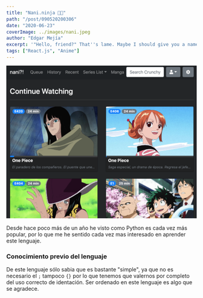 ```yaml
---
title: "Nani.ninja 👍🏼"
path: "/post/090520200306"
date: "2020-06-23"
coverImage: ../images/nani.jpeg
author: "Edgar Mejía"
excerpt: '"Hello, friend?" That''s lame. Maybe I should give you a name...'
tags: ["React.js", "Anime"]
---
```


![🐍](../images/nani.ninja.png)

Desde hace poco más de un año he visto como Python es cada vez más popular, por lo que me he sentido cada
vez mas interesado en aprender este lenguaje.

### Conocimiento previo del lenguaje
De este lenguaje sólo sabia que es bastante "simple", ya que no es necesario el `;` tampoco `{}` por lo que
tenemos que valernos por completo del uso correcto de identación. Ser ordenado en este lenguaje es algo que se agradece.
